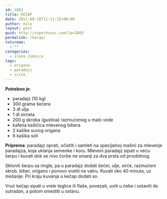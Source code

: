 ```yaml
---
id: 1883
title: KEČAP
date: 2011-09-10T11:11:15+00:00
author: mila
layout: post
guid: http://superkuvar.com/?p=1883
permalink: /kecap/
totvreme:
  - ""
categories:
  - slana zimnica
tags:
  - origano
  - paradajz
  - sirće
---
```

**Potrebno je**:

  * paradajz (10 kg)
  * 300 grama šećera
  * 3 dl ulja
  * 1 dl sirćeta
  * 200 g skroba (gustina) razmućenog u malo vode
  * kafena kašičica mlevenog bibera
  * 2 kašike suvog origana
  * 6 kašika soli

**Priprema**: paradajz oprati, očistiti i samleti na specijalnoj mašini za mlevenje paradajza, koja uklanja semenke i koru. Mleveni paradajz sipati u veću šerpu i kuvati dok se nivo čorbe ne smanji za dva prsta od prvobitnog.

Skloniti šerpu sa ringle, pa u paradajz dodati šećer, ulje, sirće, razmućeni skrob, biber, origano i ponovo vratiti na vatru. Kuvati oko 40 minuta, uz mešanje. Pri kraju kuvanja u kečap dodati so.

Vruć kečap sipati u vrele teglice ili flaše, povezati, uviti u ćebe i ostaviti do sutradan, a potom smestiti u ostavu.